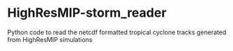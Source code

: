 # HighResMIP-storm_reader
Python code to read the netcdf formatted tropical cyclone tracks generated from HighResMIP simulations
